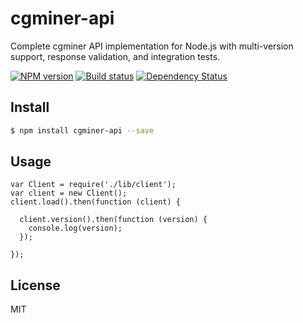 # cgminer-api

Complete cgminer API implementation for Node.js with multi-version support, response validation, and integration tests.

[![NPM version][npm-image]][npm-url]
[![Build status][travis-image]][travis-url]
[![Dependency Status][daviddm-image]][daviddm-url]

## Install
```sh
$ npm install cgminer-api --save
```

## Usage
```
var Client = require('./lib/client');
var client = new Client();
client.load().then(function (client) {

  client.version().then(function (version) {
    console.log(version);
  });

});
```

## License
MIT

[sails-logo]: http://cdn.tjw.io/images/sails-logo.png
[sails-url]: https://sailsjs.org
[npm-image]: https://img.shields.io/npm/v/cgminer-api.svg?style=flat
[npm-url]: https://npmjs.org/package/cgminer-api
[travis-image]: https://img.shields.io/travis/tjwebb/cgminer-api.svg?style=flat
[travis-url]: https://travis-ci.org/tjwebb/cgminer-api
[daviddm-image]: http://img.shields.io/david/tjwebb/cgminer-api.svg?style=flat
[daviddm-url]: https://david-dm.org/tjwebb/cgminer-api
